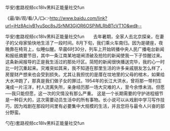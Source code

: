 华安)套路视频cc18lv黑料正能量社交fun

《最/新/观/看/入/口👉http://www.baidu.com/link?url=jHz8AcivB1yuSpc8sJSrNM3GjOR6OSPiMLRbBTcVT1O&wd》--

华安)套路视频cc18lv黑料正能量社交fun　　去年暑期，全家人去北京探亲，在妻子的父母家愉快地生活了一段时间。8月下旬，我们乘火车南归。因为是硬座，夜晚靠在椅背上，似睡似醒。早晨6时30分，列车上开始转播中央人民广播电台新闻和报纸摘要节目，其中一条江南某地堤闸溃破及抢险的新闻使我一下子惊醒过来。这条新闻报导的正是我生活过的那处圩区。简短的新闻很快播送完毕，我的心一时比一时沉重起来。灾难突如其来，我不知道在那里生活的许多亲戚朋友怎么样了，房屋财产想来也会受到损失。尤其让我担忧的是厝在坟地里的父母的棺木，如果给大水冲跑了，那真是我们做子女的罪过。1954年的长江大洪水，曾将那一带村庄淹成一片汪洋，村人流离失所，亲身经历那一场大灾难的人，至今余悸未消。但愿──我只能但愿，这一次的灾情没有那么严重。
这是一个长期需要的守护进程细节是一种巨大的，这次需要动员生活中的所有事物。长小说可以从戏剧中学习写作技巧，因为戏剧在那段时间里有必要集中大规模的生活，并且您将与最令人兴奋的部分野蛮。





勺在)套路视频cc18lv黑料正能量社交fun
